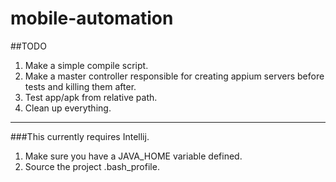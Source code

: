 # mobile-automation

##TODO
1. Make a simple compile script.
2. Make a master controller responsible for creating appium servers before tests and killing them after.
3. Test app/apk from relative path.
4. Clean up everything.

____

###This currently requires Intellij.

1. Make sure you have a JAVA_HOME variable defined.
2. Source the project .bash_profile.